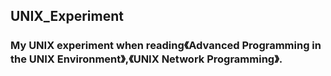 ## UNIX_Experiment

### My UNIX experiment when reading《Advanced Programming in the UNIX Environment》,《UNIX Network Programming》.
